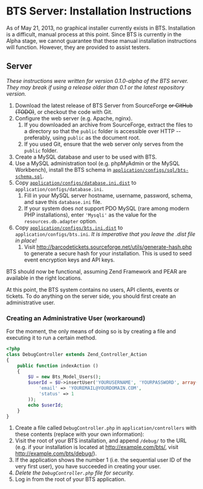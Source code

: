 BTS Server: Installation Instructions
=====================================

As of May 21, 2013, no graphical installer currently exists in BTS. Installation is a difficult, manual process at this point. Since BTS is currently in the Alpha stage, we cannot guarantee that these manual installation instructions will function. However, they are provided to assist testers.

Server
------

_These instructions were written for version 0.1.0-alpha of the BTS server. They may break if using a release older than 0.1 or the latest repository version._

1. Download the latest release of BTS Server from SourceForge <s>or GitHub (TODO)</s>, or checkout the code with Git.
2. Configure the web server (e.g. Apache, nginx).
   1. If you downloaded an archive from SourceForge, extract the files to a directory so that the `public` folder is accessible over HTTP -- preferably, using `public` as the document root.
   2. If you used Git, ensure that the web server only serves from the `public` folder.
3. Create a MySQL database and user to be used with BTS.
4. Use a MySQL administration tool (e.g. phpMyAdmin or the MySQL Workbench), install the BTS schema in [`application/configs/sql/bts-schema.sql`](https://github.com/frederickding/barcodetickets-server/blob/master/application/configs/sql/bts-schema.sql).
5. Copy [`application/configs/database.ini.dist`](https://github.com/frederickding/barcodetickets-server/blob/master/application/configs/database.ini.dist) to `application/configs/database.ini`.
   1. Fill in your MySQL server hostname, username, password, schema, and save this `database.ini` file.
   2. If your system does _not_ support PDO MySQL (rare among modern PHP installations), enter `'Mysqli'` as the value for the `resources.db.adapter` option.
6. Copy [`application/configs/bts.ini.dist`](https://github.com/frederickding/barcodetickets-server/blob/master/application/configs/bts.ini.dist) to `application/configs/bts.ini`. _It is imperative that you leave the .dist file in place!_
   1. Visit http://barcodetickets.sourceforge.net/utils/generate-hash.php to generate a secure hash for your installation. This is used to seed event encryption keys and API keys.

BTS should now be functional, assuming Zend Framework and PEAR are available in the right locations.

At this point, the BTS system contains no users, API clients, events or tickets. To do anything on the server side, you should first create an administrative user.

### Creating an Administrative User (workaround)

For the moment, the only means of doing so is by creating a file and executing it to run a certain method.

```php
<?php
class DebugController extends Zend_Controller_Action
{
	public function indexAction ()
	{
		$U = new Bts_Model_Users();
		$userId = $U->insertUser('YOURUSERNAME', 'YOURPASSWORD', array(
			'email' => 'YOUREMAIL@YOURDOMAIN.COM',
			'status' => 1
		));
		echo $userId;
	}
}
```

1. Create a file called `DebugController.php` in `application/controllers` with these contents (replace with your own information):
2. Visit the root of your BTS installation, and append `/debug/` to the URL (e.g. if your installation is located at http://example.com/bts/, visit http://example.com/bts/debug/).
3. If the application shows the number 1 (i.e. the sequential user ID of the very first user), you have succeeded in creating your user.
4. _Delete the `DebugController.php` file for security._
5. Log in from the root of your BTS application.